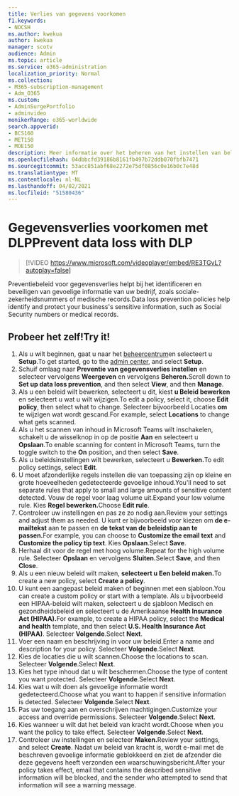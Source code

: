 ```yaml
---
title: Verlies van gegevens voorkomen
f1.keywords:
- NOCSH
ms.author: kwekua
author: kwekua
manager: scotv
audience: Admin
ms.topic: article
ms.service: o365-administration
localization_priority: Normal
ms.collection:
- M365-subscription-management
- Adm_O365
ms.custom:
- AdminSurgePortfolio
- adminvideo
monikerRange: o365-worldwide
search.appverid:
- BCS160
- MET150
- MOE150
description: Meer informatie over het beheren van het instellen van beleid voor preventie van gegevensverlies.
ms.openlocfilehash: 04dbbcfd39186b8161fb497b72ddb070fbfb7471
ms.sourcegitcommit: 53acc851abf68e2272e75df0856c0e16b0c7e48d
ms.translationtype: MT
ms.contentlocale: nl-NL
ms.lasthandoff: 04/02/2021
ms.locfileid: "51580436"
---
```

# <a name="prevent-data-loss-with-dlp"></a><span data-ttu-id="9b27a-103">Gegevensverlies voorkomen met DLP</span><span class="sxs-lookup"><span data-stu-id="9b27a-103">Prevent data loss with DLP</span></span>

> [!VIDEO https://www.microsoft.com/videoplayer/embed/RE3TGvL?autoplay=false]

<span data-ttu-id="9b27a-104">Preventiebeleid voor gegevensverlies helpt bij het identificeren en beveiligen van gevoelige informatie van uw bedrijf, zoals sociale-zekerheidsnummers of medische records.</span><span class="sxs-lookup"><span data-stu-id="9b27a-104">Data loss prevention policies help identify and protect your business's sensitive information, such as Social Security numbers or medical records.</span></span> 

## <a name="try-it"></a><span data-ttu-id="9b27a-105">Probeer het zelf!</span><span class="sxs-lookup"><span data-stu-id="9b27a-105">Try it!</span></span>

1. <span data-ttu-id="9b27a-106">Als u wilt beginnen, gaat u naar het [beheercentrum](https://admin.microsoft.com)en selecteert u **Setup**.</span><span class="sxs-lookup"><span data-stu-id="9b27a-106">To get started, go to the [admin center](https://admin.microsoft.com), and select **Setup**.</span></span>
1. <span data-ttu-id="9b27a-107">Schuif omlaag naar **Preventie van gegevensverlies instellen** en selecteer vervolgens **Weergeven** en vervolgens **Beheren.**</span><span class="sxs-lookup"><span data-stu-id="9b27a-107">Scroll down to **Set up data loss prevention**, and then select **View**, and then **Manage**.</span></span>
1. <span data-ttu-id="9b27a-108">Als u een beleid wilt bewerken, selecteert u dit, kiest **u Beleid bewerken** en selecteert u wat u wilt wijzigen.</span><span class="sxs-lookup"><span data-stu-id="9b27a-108">To edit a policy, select it, choose **Edit policy**, then select what to change.</span></span> <span data-ttu-id="9b27a-109">Selecteer bijvoorbeeld Locaties **om** te wijzigen wat wordt gescand.</span><span class="sxs-lookup"><span data-stu-id="9b27a-109">For example, select **Locations** to change what gets scanned.</span></span>
1. <span data-ttu-id="9b27a-110">Als u het scannen van inhoud in Microsoft Teams wilt inschakelen, schakelt u de wisselknop in op de positie **Aan** en selecteert u **Opslaan**.</span><span class="sxs-lookup"><span data-stu-id="9b27a-110">To enable scanning for content in Microsoft Teams, turn the toggle switch to the **On** position, and then select **Save**.</span></span>
1. <span data-ttu-id="9b27a-111">Als u beleidsinstellingen wilt bewerken, selecteert u **Bewerken.**</span><span class="sxs-lookup"><span data-stu-id="9b27a-111">To edit policy settings, select **Edit**.</span></span>
1. <span data-ttu-id="9b27a-112">U moet afzonderlijke regels instellen die van toepassing zijn op kleine en grote hoeveelheden gedetecteerde gevoelige inhoud.</span><span class="sxs-lookup"><span data-stu-id="9b27a-112">You'll need to set separate rules that apply to small and large amounts of sensitive content detected.</span></span> <span data-ttu-id="9b27a-113">Vouw de regel voor laag volume uit.</span><span class="sxs-lookup"><span data-stu-id="9b27a-113">Expand your low volume rule.</span></span> <span data-ttu-id="9b27a-114">Kies **Regel bewerken.**</span><span class="sxs-lookup"><span data-stu-id="9b27a-114">Choose **Edit rule**.</span></span>
1. <span data-ttu-id="9b27a-115">Controleer uw instellingen en pas ze zo nodig aan.</span><span class="sxs-lookup"><span data-stu-id="9b27a-115">Review your settings and adjust them as needed.</span></span> <span data-ttu-id="9b27a-116">U kunt er bijvoorbeeld voor kiezen om **de e-mailtekst** aan te passen en **de tekst van de beleidstip aan te passen.**</span><span class="sxs-lookup"><span data-stu-id="9b27a-116">For example, you can choose to **Customize the email text** and **Customize the policy tip text**.</span></span> <span data-ttu-id="9b27a-117">Kies **Opslaan**.</span><span class="sxs-lookup"><span data-stu-id="9b27a-117">Select **Save**.</span></span>
1. <span data-ttu-id="9b27a-118">Herhaal dit voor de regel met hoog volume.</span><span class="sxs-lookup"><span data-stu-id="9b27a-118">Repeat for the high volume rule.</span></span> <span data-ttu-id="9b27a-119">Selecteer **Opslaan** en vervolgens **Sluiten.**</span><span class="sxs-lookup"><span data-stu-id="9b27a-119">Select **Save**, and then **Close**.</span></span>
1. <span data-ttu-id="9b27a-120">Als u een nieuw beleid wilt maken, **selecteert u Een beleid maken.**</span><span class="sxs-lookup"><span data-stu-id="9b27a-120">To create a new policy, select **Create a policy**.</span></span>
1. <span data-ttu-id="9b27a-121">U kunt een aangepast beleid maken of beginnen met een sjabloon.</span><span class="sxs-lookup"><span data-stu-id="9b27a-121">You can create a custom policy or start with a template.</span></span> <span data-ttu-id="9b27a-122">Als u bijvoorbeeld een HIPAA-beleid  wilt maken, selecteert u de sjabloon Medisch en gezondheidsbeleid en selecteert u de Amerikaanse **Health Insurance Act (HIPAA).**</span><span class="sxs-lookup"><span data-stu-id="9b27a-122">For example, to create a HIPAA policy, select the **Medical and health** template, and then select **U.S. Health Insurance Act (HIPAA)**.</span></span> <span data-ttu-id="9b27a-123">Selecteer **Volgende**.</span><span class="sxs-lookup"><span data-stu-id="9b27a-123">Select **Next**.</span></span>
1. <span data-ttu-id="9b27a-124">Voer een naam en beschrijving in voor uw beleid.</span><span class="sxs-lookup"><span data-stu-id="9b27a-124">Enter a name and description for your policy.</span></span> <span data-ttu-id="9b27a-125">Selecteer **Volgende**.</span><span class="sxs-lookup"><span data-stu-id="9b27a-125">Select **Next**.</span></span>
1. <span data-ttu-id="9b27a-126">Kies de locaties die u wilt scannen.</span><span class="sxs-lookup"><span data-stu-id="9b27a-126">Choose the locations to scan.</span></span> <span data-ttu-id="9b27a-127">Selecteer **Volgende**.</span><span class="sxs-lookup"><span data-stu-id="9b27a-127">Select **Next**.</span></span>
1. <span data-ttu-id="9b27a-128">Kies het type inhoud dat u wilt beschermen.</span><span class="sxs-lookup"><span data-stu-id="9b27a-128">Choose the type of content you want protected.</span></span> <span data-ttu-id="9b27a-129">Selecteer **Volgende**.</span><span class="sxs-lookup"><span data-stu-id="9b27a-129">Select **Next**.</span></span>
1. <span data-ttu-id="9b27a-130">Kies wat u wilt doen als gevoelige informatie wordt gedetecteerd.</span><span class="sxs-lookup"><span data-stu-id="9b27a-130">Choose what you want to happen if sensitive information is detected.</span></span> <span data-ttu-id="9b27a-131">Selecteer **Volgende**.</span><span class="sxs-lookup"><span data-stu-id="9b27a-131">Select **Next**.</span></span>
1. <span data-ttu-id="9b27a-132">Pas uw toegang aan en overschrijven machtigingen.</span><span class="sxs-lookup"><span data-stu-id="9b27a-132">Customize your access and override permissions.</span></span> <span data-ttu-id="9b27a-133">Selecteer **Volgende**.</span><span class="sxs-lookup"><span data-stu-id="9b27a-133">Select **Next**.</span></span>
1. <span data-ttu-id="9b27a-134">Kies wanneer u wilt dat het beleid van kracht wordt.</span><span class="sxs-lookup"><span data-stu-id="9b27a-134">Choose when you want the policy to take effect.</span></span> <span data-ttu-id="9b27a-135">Selecteer **Volgende**.</span><span class="sxs-lookup"><span data-stu-id="9b27a-135">Select **Next**.</span></span>
1. <span data-ttu-id="9b27a-136">Controleer uw instellingen en selecteer **Maken.**</span><span class="sxs-lookup"><span data-stu-id="9b27a-136">Review your settings, and select **Create**.</span></span> <span data-ttu-id="9b27a-137">Nadat uw beleid van kracht is, wordt e-mail met de beschreven gevoelige informatie geblokkeerd en ziet de afzender die deze gegevens heeft verzonden een waarschuwingsbericht.</span><span class="sxs-lookup"><span data-stu-id="9b27a-137">After your policy takes effect, email that contains the described sensitive information will be blocked, and the sender who attempted to send that information will see a warning message.</span></span>